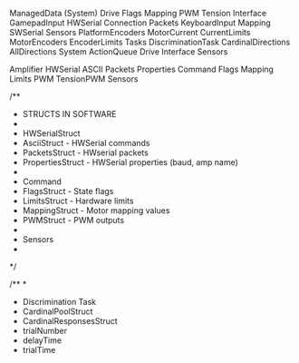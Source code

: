 ManagedData (System)
    Drive
        Flags
        Mapping
        PWM
        Tension
    Interface
        GamepadInput
        HWSerial
            Connection
            Packets
        KeyboardInput
        Mapping
        SWSerial
    Sensors
        PlatformEncoders
        MotorCurrent
            CurrentLimits
        MotorEncoders
            EncoderLimits
    Tasks
        DiscriminationTask
            CardinalDirections
            AllDirections
    System
        ActionQueue
        Drive
        Interface
        Sensors


Amplifier
    HWSerial
        ASCII
        Packets
        Properties
    Command
        Flags
        Mapping
        Limits
        PWM
            TensionPWM
    Sensors


    
    
    


/**
 * STRUCTS IN SOFTWARE
 * 
 * HWSerialStruct
 *   AsciiStruct                  - HWSerial commands
 *   PacketsStruct                - HWserial packets
 *   PropertiesStruct             - HWSerial properties (baud, amp name)
 * 
 * Command
 *   FlagsStruct                  - State flags
 *   LimitsStruct                 - Hardware limits
 *   MappingStruct                - Motor mapping values
 *   PWMStruct                    - PWM outputs
 * 
 * Sensors
 * 
 */


/**
 *
 * Discrimination Task
 *   CardinalPoolStruct
 *   CardinalResponsesStruct
 *   trialNumber
 *   delayTime 
 *   trialTime
